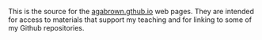 This is the source for the [agabrown.gthub.io](https://agabrown.github.io) web pages. They are intended for access to
materials that support my teaching and for linking to some of my Github repositories.

